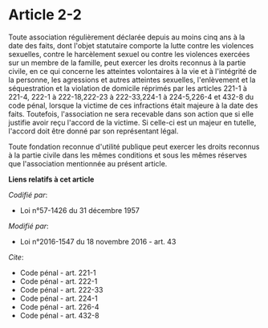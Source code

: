 # Article 2-2

Toute association régulièrement déclarée depuis au moins cinq ans à la date des faits, dont l'objet statutaire comporte la
lutte contre les violences sexuelles, contre le harcèlement sexuel ou contre les violences exercées sur un membre de la
famille, peut exercer les droits reconnus à la partie civile, en ce qui concerne les atteintes volontaires à la vie et à
l'intégrité de la personne, les agressions et autres atteintes sexuelles, l'enlèvement et la séquestration et la violation de
domicile réprimés par les articles 221-1 à 221-4,
222-1 à 222-18,222-23 à 222-33,224-1 à 224-5,226-4 et 432-8 du code pénal, lorsque la victime de ces infractions était
majeure à la date des faits. Toutefois, l'association ne sera recevable dans son action que si elle justifie avoir reçu
l'accord de la victime. Si celle-ci est un majeur en tutelle, l'accord doit être donné par son représentant légal.

Toute fondation reconnue d'utilité publique peut exercer les droits reconnus à la partie civile dans les mêmes conditions et
sous les mêmes réserves que l'association mentionnée au présent article.

**Liens relatifs à cet article**

_Codifié par_:

  - Loi n°57-1426 du 31 décembre 1957

_Modifié par_:

  - Loi n°2016-1547 du 18 novembre 2016 - art. 43

_Cite_:

  - Code pénal - art. 221-1
  - Code pénal - art. 222-1
  - Code pénal - art. 222-33
  - Code pénal - art. 224-1
  - Code pénal - art. 226-4
  - Code pénal - art. 432-8
